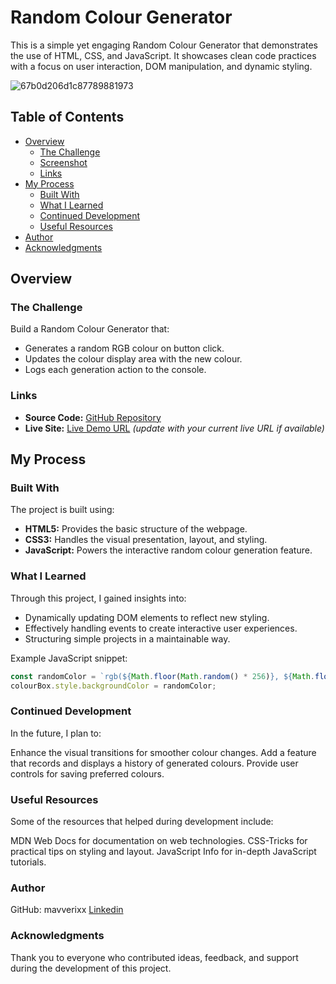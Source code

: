 # Random Colour Generator

This is a simple yet engaging Random Colour Generator that demonstrates the use of HTML, CSS, and JavaScript. It showcases clean code practices with a focus on user interaction, DOM manipulation, and dynamic styling. 

![67b0d206d1c87789881973](https://github.com/user-attachments/assets/b4a91dd7-b4fb-4f81-b722-45c399d59821)

## Table of Contents

- [Overview](#overview)
  - [The Challenge](#the-challenge)
  - [Screenshot](#screenshot)
  - [Links](#links)
- [My Process](#my-process)
  - [Built With](#built-with)
  - [What I Learned](#what-i-learned)
  - [Continued Development](#continued-development)
  - [Useful Resources](#useful-resources)
- [Author](#author)
- [Acknowledgments](#acknowledgments)

## Overview

### The Challenge

Build a Random Colour Generator that:
- Generates a random RGB colour on button click.
- Updates the colour display area with the new colour.
- Logs each generation action to the console.

### Links

- **Source Code:** [GitHub Repository](https://github.com/mavverixx/Random-Colour-Generator)
- **Live Site:** [Live Demo URL](https://your-live-site-url.com)  *(update with your current live URL if available)*

## My Process

### Built With

The project is built using:
- **HTML5:** Provides the basic structure of the webpage.
- **CSS3:** Handles the visual presentation, layout, and styling.
- **JavaScript:** Powers the interactive random colour generation feature.
  
### What I Learned

Through this project, I gained insights into:
- Dynamically updating DOM elements to reflect new styling.
- Effectively handling events to create interactive user experiences.
- Structuring simple projects in a maintainable way.
  
Example JavaScript snippet:
```js
const randomColor = `rgb(${Math.floor(Math.random() * 256)}, ${Math.floor(Math.random() * 256)}, ${Math.floor(Math.random() * 256)})`;
colourBox.style.backgroundColor = randomColor;
```

### Continued Development
In the future, I plan to:

Enhance the visual transitions for smoother colour changes.
Add a feature that records and displays a history of generated colours.
Provide user controls for saving preferred colours.

### Useful Resources

Some of the resources that helped during development include:

MDN Web Docs for documentation on web technologies.
CSS-Tricks for practical tips on styling and layout.
JavaScript Info for in-depth JavaScript tutorials.

### Author

GitHub: mavverixx
[Linkedin](https://www.linkedin.com/in/rikkihenry/) 

### Acknowledgments
Thank you to everyone who contributed ideas, feedback, and support during the development of this project.
